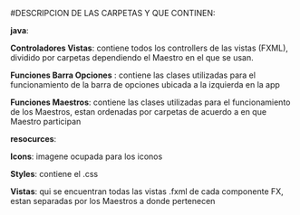 #DESCRIPCION DE LAS CARPETAS Y QUE CONTINEN:

**java**:

**Controladores Vistas**: contiene todos los controllers de las vistas (FXML), dividido por carpetas
dependiendo el Maestro en el que se usan.

**Funciones Barra Opciones** : contiene las clases utilizadas para el funcionamiento de la barra de 
opciones ubicada  a la izquierda en la app

**Funciones Maestros**: contiene las clases utilizadas para el funcionamiento de los Maestros, estan
ordenadas por carpetas de acuerdo a en que Maestro participan

**resocurces**:

**Icons**:  imagene ocupada para los iconos

**Styles**: contiene el .css

**Vistas**: qui se encuentran todas las vistas .fxml de cada componente FX, estan separadas
por los Maestros a donde pertenecen


